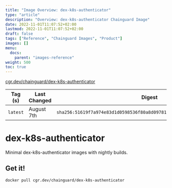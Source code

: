 ```yaml
---
title: "Image Overview: dex-k8s-authenticator"
type: "article"
description: "Overview: dex-k8s-authenticator Chainguard Image"
date: 2022-11-01T11:07:52+02:00
lastmod: 2022-11-01T11:07:52+02:00
draft: false
tags: ["Reference", "Chainguard Images", "Product"]
images: []
menu:
  docs:
    parent: "images-reference"
weight: 500
toc: true
---
```


[cgr.dev/chainguard/dex-k8s-authenticator](https://github.com/chainguard-images/images/tree/main/images/dex-k8s-authenticator)

| Tag (s)   | Last Changed | Digest                                                                    |
|-----------|--------------|---------------------------------------------------------------------------|
|  `latest` | August 7th   | `sha256:51619f7a974e83d1d0598536f80a8d097817d039faac8066b3c6449e46b7f8b1` |

# dex-k8s-authenticator

Minimal dex-k8s-authenticator images with nightly builds.

## Get it!

```shell
docker pull cgr.dev/chainguard/dex-k8s-authenticator
```

